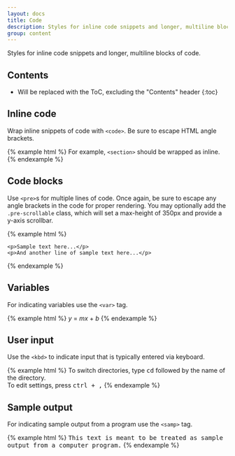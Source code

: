 ```yaml
---
layout: docs
title: Code
description: Styles for inline code snippets and longer, multiline blocks of code with Bootstrap.
group: content
---
```


Styles for inline code snippets and longer, multiline blocks of code.

## Contents

* Will be replaced with the ToC, excluding the "Contents" header
{:toc}

## Inline code

Wrap inline snippets of code with `<code>`. Be sure to escape HTML angle brackets.

{% example html %}
For example, <code>&lt;section&gt;</code> should be wrapped as inline.
{% endexample %}

## Code blocks

Use `<pre>`s for multiple lines of code. Once again, be sure to escape any angle brackets in the code for proper rendering. You may optionally add the `.pre-scrollable` class, which will set a max-height of 350px and provide a y-axis scrollbar.

{% example html %}
<pre><code>&lt;p&gt;Sample text here...&lt;/p&gt;
&lt;p&gt;And another line of sample text here...&lt;/p&gt;
</code></pre>
{% endexample %}

## Variables

For indicating variables use the `<var>` tag.

{% example html %}
<var>y</var> = <var>m</var><var>x</var> + <var>b</var>
{% endexample %}

## User input

Use the `<kbd>` to indicate input that is typically entered via keyboard.

{% example html %}
To switch directories, type <kbd>cd</kbd> followed by the name of the directory.<br>
To edit settings, press <kbd><kbd>ctrl</kbd> + <kbd>,</kbd></kbd>
{% endexample %}

## Sample output

For indicating sample output from a program use the `<samp>` tag.

{% example html %}
<samp>This text is meant to be treated as sample output from a computer program.</samp>
{% endexample %}
